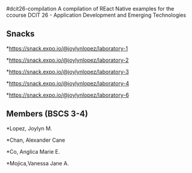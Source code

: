 #dcit26-compilation 
A compilation of REact Native examples for the ccourse DCIT 26 - Application Development and Emerging Technologies

## Snacks

*https://snack.expo.io/@joylynlopez/laboratory-1

*https://snack.expo.io/@joylynlopez/laboratory-2

*https://snack.expo.io/@joylynlopez/laboratory-3

*https://snack.expo.io/@joylynlopez/laboratory-4

*https://snack.expo.io/@joylynlopez/laboratory-6

## Members (BSCS 3-4)

*Lopez, Joylyn M.

*Chan, Alexander Cane

*Co, Anglica Marie E.

*Mojica,Vanessa Jane A.
